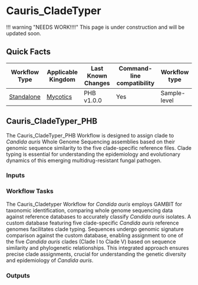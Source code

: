# Cauris_CladeTyper

!!! warning "NEEDS WORK!!!!"
    This page is under construction and will be updated soon.

## Quick Facts

| **Workflow Type** | **Applicable Kingdom** | **Last Known Changes** | **Command-line compatibility** | **Workflow type** |
|---|---|---|---|---|
| [Standalone](../../workflows_overview/workflows-type.md/#standalone) | [Mycotics](../../workflows_overview/workflows-kingdom.md#mycotics) | PHB v1.0.0 | Yes | Sample-level |

## Cauris_CladeTyper_PHB

The Cauris_CladeTyper_PHB Workflow is designed to assign clade to _Candida auris_ Whole Genome Sequencing assemblies based on their genomic sequence similarity to the five clade-specific reference files. Clade typing is essential for understanding the epidemiology and evolutionary dynamics of this emerging multidrug-resistant fungal pathogen.

### Inputs

### Workflow Tasks

The Cauris_Cladetyper Workflow for _Candida auris_ employs GAMBIT for taxonomic identification, comparing whole genome sequencing data against reference databases to accurately classify _Candida auris_ isolates. A custom database featuring five clade-specific _Candida auris_ reference genomes facilitates clade typing. Sequences undergo genomic signature comparison against the custom database, enabling assignment to one of the five _Candida auris_ clades (Clade I to Clade V) based on sequence similarity and phylogenetic relationships. This integrated approach ensures precise clade assignments, crucial for understanding the genetic diversity and epidemiology of _Candida auris_.

### Outputs
